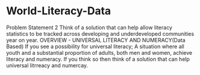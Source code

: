 # World-Literacy-Data
Problem Statement 2 Think of a solution that can help allow literacy statistics to be tracked across developing and underdeveloped communities year on year.  OVERVIEW - UNIVERSAL LITERACY AND NUMERACY(Data Based)  If you see a possibility for universal literacy; A situation where all youth and a substantial proportion of adults, both men and women, achieve literacy and numeracy. If you think so then think of a solution that can help universal litrreacy and numercay.

